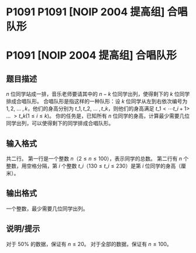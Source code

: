 # P1091 P1091 [NOIP 2004 提高组] 合唱队形

# P1091 [NOIP 2004 提高组] 合唱队形

## 题目描述

$n$ 位同学站成一排，音乐老师要请其中的 $n-k$ 位同学出列，使得剩下的 $k$ 位同学排成合唱队形。
合唱队形是指这样的一种队形：设 $k$ 位同学从左到右依次编号为 $1,2,$ … $,k$，他们的身高分别为 $t\_1,t\_2,$ … $,t\_k$，则他们的身高满足 $t\_1< \cdots t\_{i+1}>$ … $>t\_k(1\le i\le k)$。
你的任务是，已知所有 $n$ 位同学的身高，计算最少需要几位同学出列，可以使得剩下的同学排成合唱队形。

## 输入格式

共二行。
第一行是一个整数 $n$（$2\le n\le100$），表示同学的总数。
第二行有 $n$ 个整数，用空格分隔，第 $i$ 个整数 $t\_i$（$130\le t\_i\le230$）是第 $i$ 位同学的身高（厘米）。

## 输出格式

一个整数，最少需要几位同学出列。

## 说明/提示

对于 $50\%$ 的数据，保证有 $n \le 20$。
对于全部的数据，保证有 $n \le 100$。
